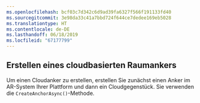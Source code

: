 ```yaml
---
ms.openlocfilehash: bcf03c7d342c6d9ad39fa6327f566f191133fd40
ms.sourcegitcommit: 3e98da33c41a7bbd724f644ce7dedee169eb5028
ms.translationtype: HT
ms.contentlocale: de-DE
ms.lasthandoff: 06/18/2019
ms.locfileid: "67177799"
---
```

## <a name="create-a-cloud-spatial-anchor"></a>Erstellen eines cloudbasierten Raumankers

Um einen Cloudanker zu erstellen, erstellen Sie zunächst einen Anker im AR-System Ihrer Plattform und dann ein Cloudgegenstück. Sie verwenden die `CreateAnchorAsync()`-Methode.
